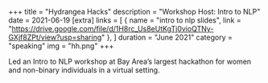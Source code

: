+++
title = "Hydrangea Hacks"
description = "Workshop Host: Intro to NLP"
date = 2021-06-19
[extra]
links = [
      { name = "intro to nlp slides", link = "https://drive.google.com/file/d/1H8rc_Us8eUtKgTj0vioQTNy-GXjf8ZPt/view?usp=sharing" },
    ]
duration = "June 2021"
category = "speaking"
img = "hh.png"
+++

Led an Intro to NLP workshop at Bay Area’s largest hackathon for women and non-binary individuals in a virtual setting. 